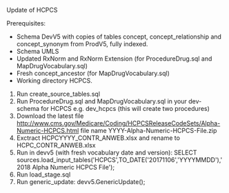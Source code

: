 Update of HCPCS

Prerequisites:
- Schema DevV5 with copies of tables concept, concept_relationship and concept_synonym from ProdV5, fully indexed. 
- Schema UMLS
- Updated RxNorm and RxNorm Extension (for ProcedureDrug.sql and MapDrugVocabulary.sql)
- Fresh concept_ancestor (for MapDrugVocabulary.sql)
- Working directory HCPCS.

1. Run create_source_tables.sql
2. Run ProcedureDrug.sql and MapDrugVocabulary.sql in your dev-schema for HCPCS e.g. dev_hcpcs (this will create two procedures)
3. Download the latest file http://www.cms.gov/Medicare/Coding/HCPCSReleaseCodeSets/Alpha-Numeric-HCPCS.html file name YYYY-Alpha-Numeric-HCPCS-File.zip
4. Exctract HCPCYYYY_CONTR_ANWEB.xlsx and rename to HCPC_CONTR_ANWEB.xlsx
5. Run in devv5 (with fresh vocabulary date and version): SELECT sources.load_input_tables('HCPCS',TO_DATE('20171106','YYYYMMDD'),'2018 Alpha Numeric HCPCS File');
6. Run load_stage.sql
7. Run generic_update: devv5.GenericUpdate();